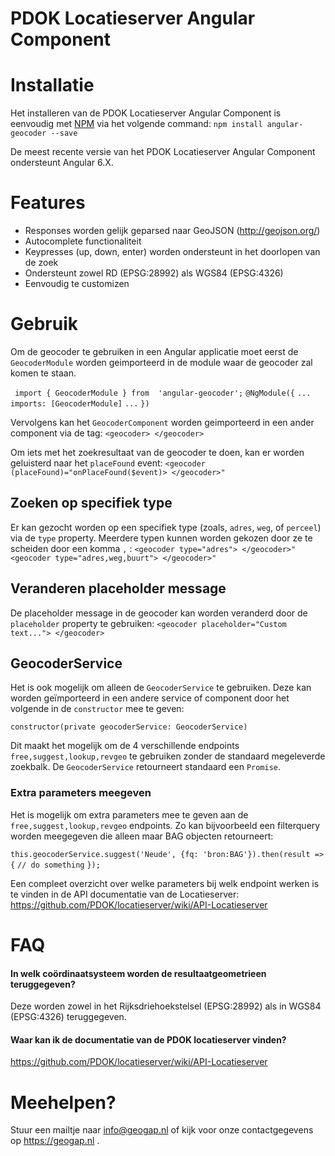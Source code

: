 # PDOK Locatieserver Angular Component

# Installatie
Het installeren van de PDOK Locatieserver Angular Component is eenvoudig met [NPM](https://www.npmjs.com/package/angular-geocoder) via het volgende command: `npm install angular-geocoder --save`

De meest recente versie van het PDOK Locatieserver Angular Component ondersteunt Angular 6.X.

# Features
 - Responses worden gelijk geparsed naar GeoJSON (http://geojson.org/)
 - Autocomplete functionaliteit
 - Keypresses (up, down, enter) worden ondersteunt in het doorlopen van de zoek
 - Ondersteunt zowel RD (EPSG:28992) als WGS84 (EPSG:4326)
 - Eenvoudig te customizen

# Gebruik
Om de geocoder te gebruiken in een Angular applicatie moet eerst de `GeocoderModule` worden geimporteerd in de module waar de geocoder zal komen te staan.

`
import { GeocoderModule } from  'angular-geocoder';`
`@NgModule({`
`...`
`imports: [GeocoderModule]`
`...`
`})`

Vervolgens kan het `GeocoderComponent` worden geimporteerd in een ander component via de tag:
 `<geocoder> </geocoder>`

Om iets met het zoekresultaat van de geocoder te doen, kan er worden geluisterd naar het `placeFound` event:
`<geocoder (placeFound)="onPlaceFound($event)> </geocoder>" `

## Zoeken op specifiek type
Er kan gezocht worden op een specifiek type (zoals, `adres`, `weg`, of `perceel`) via de `type` property. Meerdere typen kunnen worden gekozen door ze te scheiden door  een komma `,` :
`<geocoder type="adres"> </geocoder>" `
`<geocoder type="adres,weg,buurt"> </geocoder>" `

## Veranderen placeholder message
De placeholder message in de geocoder kan worden veranderd door de `placeholder` property te gebruiken:
`<geocoder placeholder="Custom text..."> </geocoder>`

## GeocoderService
Het is ook mogelijk om alleen de `GeocoderService` te gebruiken. Deze kan worden geïmporteerd in een andere service of component door het volgende in de `constructor` mee te geven: 

`constructor(private geocoderService: GeocoderService)`

Dit maakt het mogelijk om de 4 verschillende endpoints `free,suggest,lookup,revgeo` te gebruiken zonder de standaard megeleverde zoekbalk. De `GeocoderService` retourneert standaard een `Promise`.

### Extra parameters meegeven 
Het is mogelijk om extra parameters mee te geven aan de  `free,suggest,lookup,revgeo` endpoints. Zo kan bijvoorbeeld een filterquery worden meegegeven die alleen maar BAG objecten retourneert: 

`this.geocoderService.suggest('Neude', {fq: 'bron:BAG'}).then(result => {`
`// do something`
`});`

Een compleet overzicht over welke parameters bij welk endpoint werken is te vinden in de API documentatie van de Locatieserver: https://github.com/PDOK/locatieserver/wiki/API-Locatieserver

# FAQ

#### In welk coördinaatsysteem worden de resultaatgeometrieen teruggegeven?
Deze worden zowel in het Rijksdriehoekstelsel (EPSG:28992) als in WGS84 (EPSG:4326) teruggegeven.

#### Waar kan ik de documentatie van de PDOK locatieserver vinden?
https://github.com/PDOK/locatieserver/wiki/API-Locatieserver

# Meehelpen?
Stuur een mailtje naar info@geogap.nl of kijk voor onze contactgegevens op https://geogap.nl .